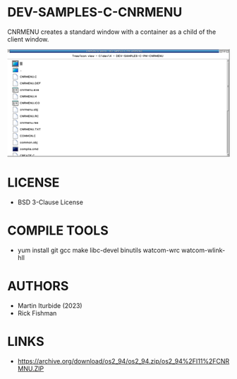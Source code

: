 # DEV-SAMPLES-C-CNRMENU
CNRMENU creates a standard window with a container as a child of the client window.

![CNRMENU ScreenShot](/wiki/CNRMENU_001.png)

LICENSE
===============
* BSD 3-Clause License

COMPILE TOOLS
===============
* yum install git gcc make libc-devel binutils watcom-wrc watcom-wlink-hll
 
AUTHORS
===============
* Martin Iturbide (2023)
* Rick Fishman

LINKS
===============
* https://archive.org/download/os2_94/os2_94.zip/os2_94%2FI11%2FCNRMNU.ZIP
